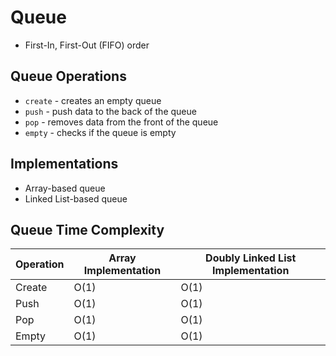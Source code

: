 # Queue

- First-In, First-Out (FIFO) order

## Queue Operations

- `create` - creates an empty queue
- `push` - push data to the back of the queue
- `pop` - removes data from the front of the queue
- `empty` - checks if the queue is empty

## Implementations

- Array-based queue
- Linked List-based queue

## Queue Time Complexity

| Operation | Array Implementation | Doubly Linked List Implementation |
| --------- | -------------------- | --------------------------------- |
| Create    | O(1)                 | O(1)                              |
| Push      | O(1)                 | O(1)                              |
| Pop       | O(1)                 | O(1)                              |
| Empty     | O(1)                 | O(1)                              |
